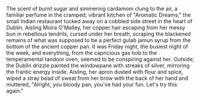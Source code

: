 The scent of burnt sugar and simmering cardamom clung to the air, a familiar perfume in the cramped, vibrant kitchen of "Aromatic Dreams," the small Indian restaurant tucked away on a cobbled side street in the heart of Dublin. Aisling Moira O'Malley, her copper hair escaping from her messy bun in rebellious tendrils, cursed under her breath, scraping the blackened remains of what was supposed to be a perfect gulab jamun syrup from the bottom of the ancient copper pan. It was Friday night, the busiest night of the week, and everything, from the capricious gas hob to the temperamental tandoor oven, seemed to be conspiring against her. Outside, the Dublin drizzle painted the windowpane with streaks of silver, mirroring the frantic energy inside. Aisling, her apron dusted with flour and spice, wiped a stray bead of sweat from her brow with the back of her hand and muttered, "Alright, you bloody pan, you've had your fun. Let's try this again."
